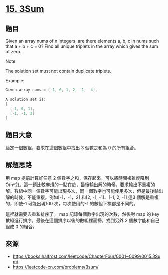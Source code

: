 # [15. 3Sum](https://leetcode.com/problems/3sum/)

## 題目

Given an array nums of n integers, are there elements a, b, c in nums such that a + b + c = 0? Find all unique triplets in the array which gives the sum of zero.

Note:

The solution set must not contain duplicate triplets.

Example:

```c
Given array nums = [-1, 0, 1, 2, -1, -4],

A solution set is:
[
  [-1, 0, 1],
  [-1, -1, 2]
]
```

## 題目大意

給定一個數組，要求在這個數組中找出 3 個數之和為 0 的所有組合。

## 解題思路

用 map 提前計算好任意 2 個數字之和，保存起來，可以將時間複雜度降到 O(n^2)。這一題比較麻煩的一點在於，最後輸出解的時候，要求輸出不重複的解。數組中同一個數字可能出現多次，同一個數字也可能使用多次，但是最後輸出解的時候，不能重複。例如[-1，-1，2] 和[2, -1, -1]、[-1, 2, -1] 這3 個解是重複的，即使-1 可能出現100 次，每次使用的-1 的數組下標都是不同的。

這裡就需要去重和排序了。 map 記錄每個數字出現的次數，然後對 map 的 key 數組進行排序，最後在這個排序以後的數組裡面掃，找到另外 2 個數字能和自己組成 0 的組合。

## 來源
* https://books.halfrost.com/leetcode/ChapterFour/0001~0099/0015.3Sum/
* https://leetcode-cn.com/problems/3sum/